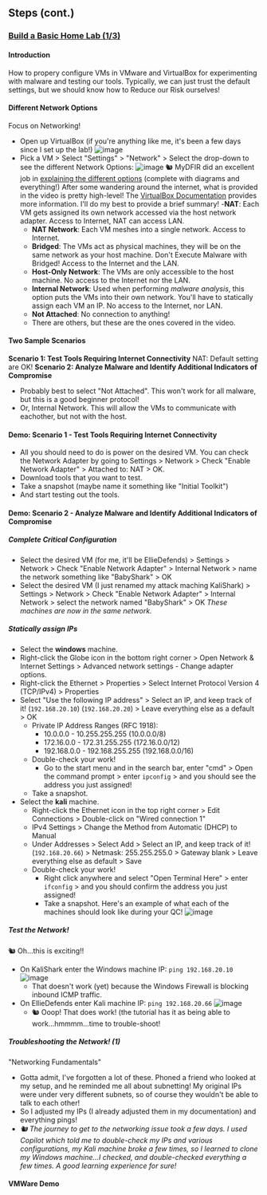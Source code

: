 ## Steps (cont.)
### [Build a Basic Home Lab (1/3)](https://youtu.be/5iafC6vj7kM?si=p7a8ZvUKrfc2BrN9)
#### Introduction
How to propery configure VMs in VMware and VirtualBox for experimenting with malware and testing our tools.  Typically, we can just trust the default settings, but we should know how to Reduce our Risk ourselves!
#### Different Network Options
Focus on Networking!
- Open up VirtualBox (if you're anything like me, it's been a few days since I set up the lab!)
![image](https://github.com/user-attachments/assets/d27e5ad6-0759-4ae2-8303-6c412239cbf4)
- Pick a VM > Select "Settings" > "Network" > Select the drop-down to see the different Network Options:
![image](https://github.com/user-attachments/assets/867dcc8c-4ec5-44cb-b833-7b369061b271)
🐿️ MyDFIR did an excellent job in [explaining the different options](https://youtu.be/5iafC6vj7kM?si=mKXXwhpbDtszP3oP&t=89) (complete with diagrams and everything!) 
 After some wandering around the internet, what is provided in the video is pretty high-level!  The [VirtualBox Documentation](https://www.virtualbox.org/manual/ch06.html) provides more information.   I'll do my best to provide a brief summary!
  -**NAT**: Each VM gets assigned its own network accessed via the host network adapter.    Access to Internet, NAT can access LAN.
  - **NAT Network**: Each VM meshes into a single network.  Access to Internet.
  - **Bridged**: The VMs act as physical machines, they will be on the same network as your host machine. Don't Execute Malware with Bridged!  Access to the Internet and the LAN.
  - **Host-Only Network**: The VMs are only accessible to the host machine.  No access to the Internet nor the LAN.
  - **Internal Network**: Used when performing _malware analysis_, this option puts the VMs into their own network.  You'll have to statically assign each VM an IP. No access to the Internet, nor LAN.
  - **Not Attached**: No connection to anything!
  - There are others, but these are the ones covered in the video.
#### Two Sample Scenarios
**Scenario 1: Test Tools Requiring Internet Connectivity**
 NAT: Default setting are OK! 
**Scenario 2: Analyze Malware and Identify Additional Indicators of Compromise**
- Probably best to select "Not Attached".  This won't work for all malware, but this is a good beginner protocol!
- Or, Internal Network.  This will allow the VMs to communicate with eachother, but not with the host.  
#### Demo: Scenario 1 - Test Tools Requiring Internet Connectivity
- All you should need to do is power on the desired VM.  You can check the Network Adapter by going to Settings > Network > Check "Enable Network Adapter" > Attached to: NAT > OK.
- Download tools that you want to test.
- Take a snapshot (maybe name it something like "Initial Toolkit")
- And start testing out the tools.
#### Demo: Scenario 2 - Analyze Malware and Identify Additional Indicators of Compromise
##### Complete Critical Configuration
- Select the desired VM (for me, it'll be EllieDefends) > Settings > Network > Check "Enable Network Adapter" > Internal Network > name the network something like "BabyShark" > OK
- Select the desired VM (I just renamed my attack maching KaliShark) > Settings > Network > Check "Enable Network Adapter" > Internal Network > select the network named "BabyShark" > OK
_These machines are now in the same network._
##### Statically assign IPs
- Select the **windows** machine.
- Right-click the Globe icon in the bottom right corner > Open Network & Internet Settings > Advanced network settings - Change adapter options.
- Right-click the Ethernet > Properties > Select Internet Protocol Version 4 (TCP/IPv4) > Properties
- Select "Use the following IP address" > Select an IP, and keep track of it! (`192.168.20.10`) (`192.168.20.20`) > Leave everything else as a default > OK
  - Private IP Address Ranges (RFC 1918):
    - 10.0.0.0 - 10.255.255.255 (10.0.0.0/8)
    - 172.16.0.0 - 172.31.255.255 (172.16.0.0/12)
    - 192.168.0.0 - 192.168.255.255 (192.168.0.0/16)
  - Double-check your work!
    - Go to the start menu and in the search bar, enter "cmd" > Open the command prompt > enter `ipconfig` > and you should see the address you just assigned!
  - Take a snapshot.
- Select the **kali** machine.
  - Right-click the Ethernet icon in the top right corner > Edit Connections > Double-click on "Wired connection 1"
  - IPv4 Settings > Change the Method from Automatic (DHCP) to Manual
  - Under Addresses > Select Add > Select an IP, and keep track of it! (`192.168.20.66`) > Netmask: 255.255.255.0 > Gateway blank > Leave everything else as default > Save
  - Double-check your work!
    - Right click anywhere and select "Open Terminal Here" > enter `ifconfig` > and you should confirm the address you just assigned!
    - Take a snapshot.
Here's an example of what each of the machines should look like during your QC!
![image](https://github.com/user-attachments/assets/4a70bb61-3058-4125-abc1-c8d2be28e2cd)
##### Test the Network!
🐿️ Oh...this is exciting!!
- On KaliShark enter the Windows machine IP: `ping 192.168.20.10`
![image](https://github.com/user-attachments/assets/d0c6fbc9-40b9-4d7f-a883-d5f07550a8e4)
  - That doesn't work (yet) because the Windows Firewall is blocking inbound ICMP traffic.
- On EllieDefends enter Kali machine IP: `ping 192.168.20.66`
![image](https://github.com/user-attachments/assets/62dc184b-b1d4-43c7-b078-20ad54238d45)
  - 🐿️ Ooop!  That does work! (the tutorial has it as being able to work...hmmmm...time to trouble-shoot!
##### Troubleshooting the Network! (1)
"Networking Fundamentals"
- Gotta admit, I've forgotten a lot of these.  Phoned a friend who looked at my setup, and he reminded me all about subnetting! My original IPs were under very different subnets, so of course they wouldn't be able to talk to each other!  
- So I adjusted my IPs (I already adjusted them in my documentation) and everything pings!
- _🐿️ The journey to get to the networking issue took a few days.  I used Copilot which told me to double-check my IPs and various configurations, my Kali machine broke a few times, so I learned to clone my Windows machine...I checked, and double-checked everything a few times.  A good learning experience for sure!_
#### VMWare Demo
